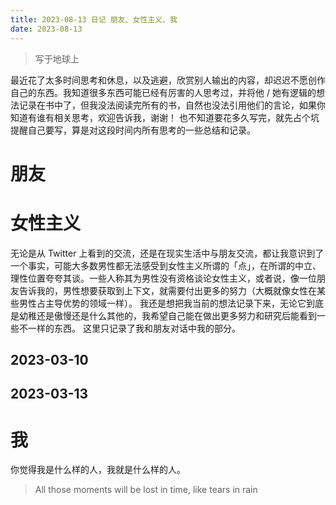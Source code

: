 ```yaml
---
title: 2023-08-13 日记 朋友、女性主义、我
date: 2023-08-13
---
```


> 写于地球上

最近花了太多时间思考和休息，以及逃避，欣赏别人输出的内容，却迟迟不愿创作自己的东西。我知道很多东西可能已经有厉害的人思考过，并将他 / 她有逻辑的想法记录在书中了，但我没法阅读完所有的书，自然也没法引用他们的言论，如果你知道有谁有相关思考，欢迎告诉我，谢谢！
也不知道要花多久写完，就先占个坑提醒自己要写，算是对这段时间内所有思考的一些总结和记录。

# 朋友

# 女性主义

无论是从 Twitter 上看到的交流，还是在现实生活中与朋友交流，都让我意识到了一个事实，可能大多数男性都无法感受到女性主义所谓的「点」，在所谓的中立、理性位置夸夸其谈。一些人称其为男性没有资格谈论女性主义，或者说，像一位朋友告诉我的，男性想要获取到上下文，就需要付出更多的努力（大概就像女性在某些男性占主导优势的领域一样）。
我还是想把我当前的想法记录下来，无论它到底是幼稚还是傲慢还是什么其他的，我希望自己能在做出更多努力和研究后能看到一些不一样的东西。
这里只记录了我和朋友对话中我的部分。

## 2023-03-10

## 2023-03-13

# 我

你觉得我是什么样的人，我就是什么样的人。

> All those moments will be lost in time, like tears in rain
